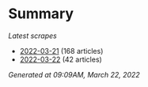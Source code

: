 # Summary
*Latest scrapes*
* [2022-03-21](https://github.com/nuuuwan/news_lk/blob/data/news_lk.2022-03-21.json) (168 articles)
* [2022-03-22](https://github.com/nuuuwan/news_lk/blob/data/news_lk.2022-03-22.json) (42 articles)

*Generated at 09:09AM, March 22, 2022*